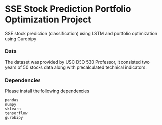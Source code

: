 # SSE Stock Prediction Portfolio Optimization Project

SSE stock prediction (classification) using LSTM and portfolio optimization using Gurobipy

### Data

The dataset was provided by USC DSO 530 Professor, it consisted two years of 50 stocks data along with precalculated technical indicators.

### Dependencies

Please install the following dependencies

```
pandas
numpy
sklearn
tensorflow
gurobipy
```
